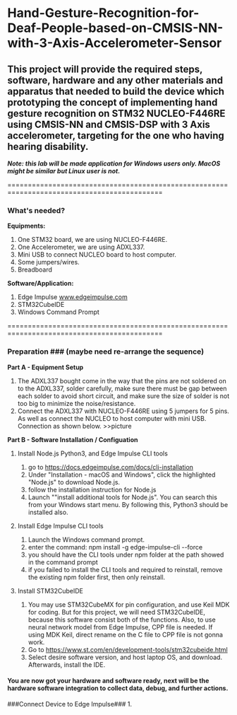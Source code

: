 # Hand-Gesture-Recognition-for-Deaf-People-based-on-CMSIS-NN-with-3-Axis-Accelerometer-Sensor #


## This project will provide the required steps, software, hardware and any other materials and apparatus that needed to build the device which prototyping the concept of implementing hand gesture recognition on STM32 NUCLEO-F446RE using CMSIS-NN and CMSIS-DSP with 3 Axis accelerometer, targeting for the one who having hearing disability. ##

***Note: this lab will be made application for Windows users only. MacOS might be similar but Linux user is not.***

============================================================================================

### What's needed? ###

**Equipments:**
1. One STM32 board, we are using NUCLEO-F446RE.
2. One Accelerometer, we are using ADXL337.
3. Mini USB to connect NUCLEO board to host computer.
4. Some jumpers/wires.
5. Breadboard

**Software/Application:**
1. Edge Impulse www.edgeimpulse.com
2. STM32CubeIDE
3. Windows Command Prompt

============================================================================================

### Preparation ###  (maybe need re-arrange the sequence)

**Part A - Equipment Setup**
1. The ADXL337 bought come in the way that the pins are not soldered on to the ADXL337, solder carefully, make sure there must be gap between each solder to avoid short circuit, and make sure the size of solder is not too big to minimize the noise/resistance. 
2. Connect the ADXL337 with NUCLEO-F446RE using 5 jumpers for 5 pins. As well as connect the NUCLEO to host computer with mini USB. Connection as shown below. >>picture



**Part B - Software Installation / Configuation**
1. Install Node.js Python3, and Edge Impulse CLI tools
    1. go to https://docs.edgeimpulse.com/docs/cli-installation
    2. Under "Installation - macOS and Windows", click the highlighted "Node.js" to download Node.js.
    3. follow the installation instruction for Node.js
    4. Launch ""install additional tools for Node.js". You can search this from your Windows start menu. By following this, Python3 should be installed also.

2. Install Edge Impulse CLI tools
    1. Launch the Windows command prompt.
    2. enter the command: npm install -g edge-impulse-cli --force
    3. you should have the CLI tools under npm folder at the path showed in the command prompt
    4. if you failed to install the CLI tools and required to reinstall, remove the existing npm folder first, then only reinstall.

3. Install STM32CubeIDE
    1. You may use STM32CubeMX for pin configuration, and use Keil MDK for coding. But for this project, we will need STM32CubeIDE, because this software consist both of the functions. Also, to use neural network model from Edge Impulse, CPP file is needed. If using MDK Keil, direct rename on the C file to CPP file is not gonna work.
    2. Go to https://www.st.com/en/development-tools/stm32cubeide.html
    3. Select desire software version, and host laptop OS, and download. Afterwards, install the IDE.


#### You are now got your hardware and software ready, next will be the hardware software integration to collect data, debug, and further actions. ####


###Connect Device to Edge Impulse###
1. 

